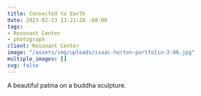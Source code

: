 ```yaml
---
title: Connected to Earth
date: 2023-02-23 13:21:24 -08:00
tags:
- Resonant Center
- photograph
client: Resonant Center
image: "/assets/img/uploads/isaac-horton-portfolio-2-06.jpg"
multiple_images: []
svg: false
---
```


A beautiful patina on a buddha sculpture.